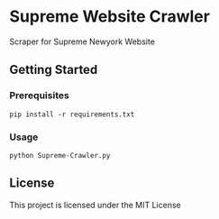 # Supreme Website Crawler 

Scraper for Supreme Newyork Website 

## Getting Started


### Prerequisites
```
pip install -r requirements.txt
```

### Usage

```
python Supreme-Crawler.py
```

## License

This project is licensed under the MIT License 



